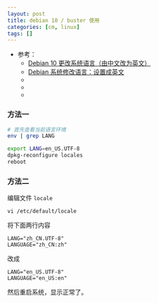 ```yaml
---
layout: post
title: debian 10 / buster 使用
categories: [cm, linux]
tags: []
---
```


* 参考： 
    * [Debian 10 更改系统语言（由中文改为英文）](https://blog.csdn.net/qq_41579232/article/details/108289846)
    * [Debian 系统修改语言：设置成英文](https://blog.csdn.net/purplegalaxy/article/details/39644343)
    * []()
    * []()
    * []()


### 方法一

~~~bash
# 首先查看当前语言环境
env | grep LANG

export LANG=en_US.UTF-8
dpkg-reconfigure locales
reboot
~~~


### 方法二


编辑文件 `locale`

`vi /etc/default/locale`

将下面两行内容

~~~
LANG="zh_CN.UTF-8"
LANGUAGE="zh_CN:zh"
~~~

改成

~~~
LANG="en_US.UTF-8"
LANGUAGE="en_US:en"
~~~

然后重启系统，显示正常了。

























